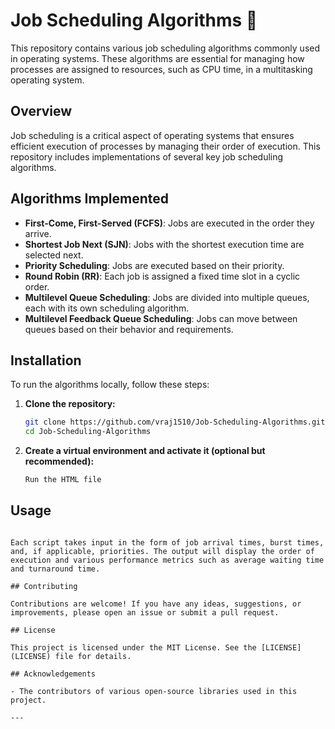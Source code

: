 # Job Scheduling Algorithms 📅

This repository contains various job scheduling algorithms commonly used in operating systems. These algorithms are essential for managing how processes are assigned to resources, such as CPU time, in a multitasking operating system.

## Overview

Job scheduling is a critical aspect of operating systems that ensures efficient execution of processes by managing their order of execution. This repository includes implementations of several key job scheduling algorithms.

## Algorithms Implemented

- **First-Come, First-Served (FCFS)**: Jobs are executed in the order they arrive.
- **Shortest Job Next (SJN)**: Jobs with the shortest execution time are selected next.
- **Priority Scheduling**: Jobs are executed based on their priority.
- **Round Robin (RR)**: Each job is assigned a fixed time slot in a cyclic order.
- **Multilevel Queue Scheduling**: Jobs are divided into multiple queues, each with its own scheduling algorithm.
- **Multilevel Feedback Queue Scheduling**: Jobs can move between queues based on their behavior and requirements.

## Installation

To run the algorithms locally, follow these steps:

1. **Clone the repository:**
   ```bash
   git clone https://github.com/vraj1510/Job-Scheduling-Algorithms.git
   cd Job-Scheduling-Algorithms

2. **Create a virtual environment and activate it (optional but recommended):**
   ```bash
   Run the HTML file


## Usage

```

Each script takes input in the form of job arrival times, burst times, and, if applicable, priorities. The output will display the order of execution and various performance metrics such as average waiting time and turnaround time.

## Contributing

Contributions are welcome! If you have any ideas, suggestions, or improvements, please open an issue or submit a pull request.

## License

This project is licensed under the MIT License. See the [LICENSE](LICENSE) file for details.

## Acknowledgements

- The contributors of various open-source libraries used in this project.

---
